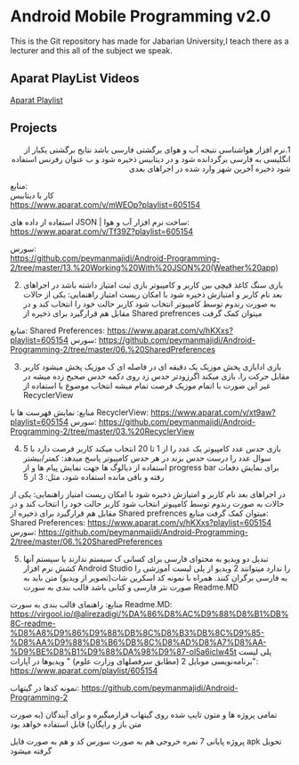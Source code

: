 # Android Mobile Programming v2.0

This is the Git repository has made for Jabarian University,I teach there as a lecturer and this all of the subject we speak.

## Aparat PlayList Videos
[Aparat Playlist](https://www.aparat.com/playlist/605154)


## Projects
<p dir="rtl">
1.نرم افزار هواشناسی   
نتیجه آب و هوای برگشتی فارسی باشد   
نتایج برگشتی یکبار از انگلیسی به فارسی برگردانده شود   
و در دیتابیس ذخیره شود و ب عنوان رفرنس استفاده شود   
ذخیره آخرین شهر وارد شده در اجراهای بعدی 
  

منابع:   
کار با دیتابیس   
https://www.aparat.com/v/mWEOp?playlist=605154 

استفاده از داده های JSON | ساخت نرم افزار آب و هوا:   
https://www.aparat.com/v/Tf39Z?playlist=605154

سورس:  
https://github.com/peymanmajidi/Android-Programming-2/tree/master/13.%20Working%20With%20JSON%20(Weather%20app)


2. بازی سنگ کاغذ قیچی
بین کاربر و کامپیوتر
بازی ثبت امتیاز داشته باشد
در اجراهای بعد نام کاربر و امتیازش ذخیره شود
با امکان ریست امتیاز
راهنمایی: یکی از حالات به صورت رندوم توسط کامپیوتر انتخاب شود
کاربر حالت خود را انتخاب کند و در مقابل هم قرارگیرد
برای ذخیره از Shared prefrences میتوان کمک گرفت

منابع:
Shared Preferences:
https://www.aparat.com/v/hKXxs?playlist=605154
سورس:
https://github.com/peymanmajidi/Android-Programming-2/tree/master/06.%20SharedPreferences

3. بازی ادابازی
پخش موزیک یک دقیقه ای
در فاصله ای ک موزیک پخش میشود کاربر مقابل حرکت را، بازی میکند
اگرزودتر حدس زد روی دکمه حدس صحیح زده میشه در غیر این صورت با اتمام موزیک فرصت تمام میشه
انتخاب موضوع با استفاده از RecyclerView

منابع:
نمایش فهرست ها با RecyclerView: 
https://www.aparat.com/v/xt9aw?playlist=605154
سورس:
https://github.com/peymanmajidi/Android-Programming-2/tree/master/03.%20RecyclerView


4. بازی حدس عدد
کامپیوتر یک عدد را از 1 تا 20 انتخاب میکند
کاربر فرصت دارد با 5 سوال عدد را درست حدس بزند
در هر حدس کامپیوتر پاسخ میدهد: کمتر/بیشتر
استفاده از دیالوگ ها جهت نمایش پیام ها
و از progress bar برای نمایش دفعات رفته و باقی مانده استفاده شود، مثل: 3 از 5

در اجراهای بعد نام کاربر و امتیازش ذخیره شود
با امکان ریست امتیاز
راهنمایی: یکی از حالات به صورت رندوم توسط کامپیوتر انتخاب شود
کاربر حالت خود را انتخاب کند و در مقابل هم قرارگیرد
برای ذخیره از Shared prefrences میتوان کمک گرفت
منابع:
Shared Preferences:
https://www.aparat.com/v/hKXxs?playlist=605154
سورس:
https://github.com/peymanmajidi/Android-Programming-2/tree/master/06.%20SharedPreferences


5. تبدیل دو ویدیو به محتوای فارسی
برای کسانی ک سیستم ندارند یا سیستم آنها کشش نرم افزار Android Studio را ندارد
میتوانند 2 ویدیو از پلی لیست آموزشی را به فارسی برگران کنند.
همراه با نمونه کد
اسکرین شات(تصویر از ویدیو) 
متن باید به صورت نثر فارسی و کتابی باشد
قالب بندی به سورت Readme.MD

منابع:
راهنمای قالب بندی به سورت  Readme.MD:
https://virgool.io/@alirezadigi/%DA%86%D8%AC%D9%88%D8%B1%DB%8C-readme-%D8%A8%D9%86%D9%88%DB%8C%D8%B3%DB%8C%D9%85-%D8%AA%D9%88%D8%B6%DB%8C%D8%AD%D8%A7%D8%AA-%D9%BE%D8%B1%D9%88%DA%98%D9%87-ol5a6iclw45t
پلی لیست "برنامه‌نویسی موبایل 2 (مطابق سرفصلهای وزارت علوم)
" ویدیوها در آپارات:
https://www.aparat.com/playlist/605154

نمونه کدها در گیتهاب:
https://github.com/peymanmajidi/Android-Programming-2


</p>
تمامی پروژه ها و متون تایپ شده روی گیتهاب قرارمیگیره  و برای آیندگان (به صورت متن باز و رایگان) قابل استفاده خواهد بود


پروژه پایانی 7 نمره
خروجی هم به صورت سورس کد
و هم به صورت فایل apk تحویل گرفته میشود



